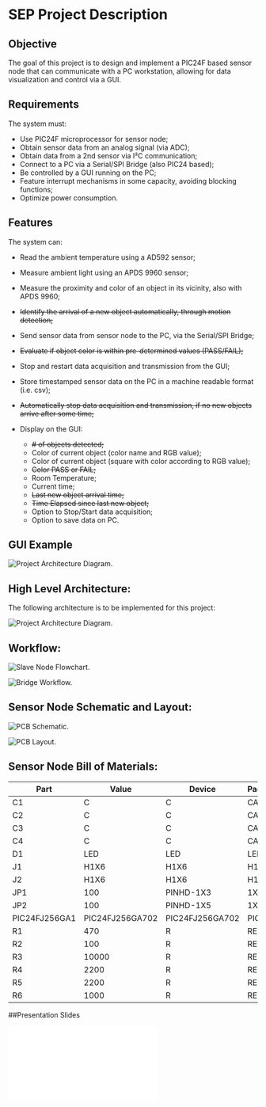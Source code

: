 # SEP Project Description

<!-- TODO STARTS HERE -->

## Objective

The goal of this project is to design and implement a PIC24F based sensor node
that can communicate with a PC workstation, allowing for data visualization and control via a GUI.

## Requirements

The system must:

- Use PIC24F microprocessor for sensor node;
- Obtain sensor data from an analog signal (via ADC);
- Obtain data from a 2nd sensor via I²C communication;
- Connect to a PC via a Serial/SPI Bridge (also PIC24 based);
- Be controlled by a GUI running on the PC;
- Feature interrupt mechanisms in some capacity, avoiding blocking functions;
- Optimize power consumption.

## Features

The system can:

- Read the ambient temperature using a AD592 sensor;
- Measure ambient light using an APDS 9960 sensor;
- Measure the proximity and color of an object in its vicinity, also with APDS 9960;
- ~~Identify the arrival of a new object automatically, through motion detection;~~
- Send sensor data from sensor node to the PC, via the Serial/SPI Bridge;
- ~~Evaluate if object color is within pre-determined values (PASS/FAIL);~~
- Stop and restart data acquisition and transmission from the GUI;
- Store timestamped sensor data on the PC in a machine readable format (i.e. csv);
- ~~Automatically stop data acquisition and transmission, if no new objects arrive after some time;~~
- Display on the GUI:

  - ~~*#* of objects detected;~~
  - Color of current object (color name and RGB value);
  - Color of current object (square with color according to RGB value);
  - ~~Color PASS or FAIL;~~
  - Room Temperature;
  - Current time;
  - ~~Last new object arrival time;~~
  - ~~Time Elapsed since last new object;~~
  - Option to Stop/Start data acquisition;
  - Option to save data on PC.

## GUI Example

![Project Architecture Diagram.](./docs/gui.png)

## High Level Architecture:

The following architecture is to be implemented for this project:

![Project Architecture Diagram.](./docs/SEP_project_architecture.drawio.png)

## Workflow:

![Slave Node Flowchart.](./docs/Slave_flow.png)

![Bridge Workflow.](./docs/Bridge_Flow.png)

## Sensor Node Schematic and Layout:

![PCB Schematic.](./docs/pcb_schematic.png)

![PCB Layout.](./docs/pcb_layout.png)


## Sensor Node Bill of Materials:

| Part         | Value           | Device          | Package     | Description  |
|--------------|-----------------|-----------------|-------------|--------------|
| C1           | C               | C               | CAP         | Capacitor    |
| C2           | C               | C               | CAP         | Capacitor    |
| C3           | C               | C               | CAP         | Capacitor    |
| C4           | C               | C               | CAP         | Capacitor    |
| D1           | LED             | LED             | LED         | LED          |
| J1           | H1X6            | H1X6            | H1X6        | Header       |
| J2           | H1X6            | H1X6            | H1X6        | Header       |
| JP1          | 100             | PINHD-1X3       | 1X03        | PIN HEADER   |
| JP2          | 100             | PINHD-1X5       | 1X05        | PIN HEADER   |
| PIC24FJ256GA1| PIC24FJ256GA702 | PIC24FJ256GA702 | PIC24       | PIC24FJ256GA702 |
| R1           | 470             | R               | RES         | Resistance   |
| R2           | 100             | R               | RES         | Resistance   |
| R3           | 10000           | R               | RES         | Resistance   |
| R4           | 2200            | R               | RES         | Resistance   |
| R5           | 2200            | R               | RES         | Resistance   |
| R6           | 1000            | R               | RES         | Resistance   |

  
##Presentation Slides

![Presentation.](./docs/SEP_Group1_Presentation.pdf)



